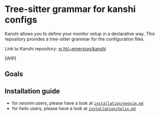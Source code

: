 # Tree-sitter grammar for kanshi configs

Kanshi allows you to define your monitor setup in a declarative way. This
repository provides a tree-sitter grammar for the configuration files.

Link to Kanshi repository: [sr.ht/~emersion/kanshi](https://sr.ht/~emersion/kanshi/)

[WIP]

## Goals

## Installation guide

- for _neovim_ users, please have a look at [`installation/neovim.md`](installation/neovim.md)
- for _helix_ users, please have a look at [`installation/helix.md`](installation/helix.md)
